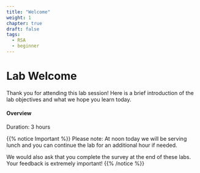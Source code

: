 ```yaml
---
title: "Welcome"
weight: 1
chapter: true
draft: false
tags:
  - RSA
  - beginner
---
```


# Lab Welcome

Thank you for attending this lab session! Here is a brief introduction of the lab objectives and what we hope you learn today. 

#### Overview
Duration: 3 hours

{{% notice Important %}}
Please note: At noon today we will be serving lunch and you can continue the lab for an additional hour if needed.

We would also ask that you complete the survey at the end of these labs. Your feedback is extremely important!
{{% /notice %}}  



